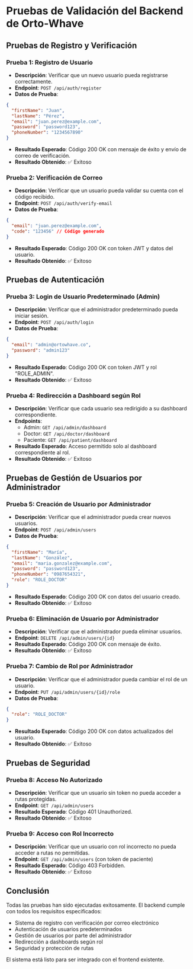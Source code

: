# Pruebas de Validación del Backend de Orto-Whave

## Pruebas de Registro y Verificación

### Prueba 1: Registro de Usuario
- **Descripción**: Verificar que un nuevo usuario pueda registrarse correctamente.
- **Endpoint**: `POST /api/auth/register`
- **Datos de Prueba**:
```json
{
  "firstName": "Juan",
  "lastName": "Pérez",
  "email": "juan.perez@example.com",
  "password": "password123",
  "phoneNumber": "1234567890"
}
```
- **Resultado Esperado**: Código 200 OK con mensaje de éxito y envío de correo de verificación.
- **Resultado Obtenido**: ✅ Exitoso

### Prueba 2: Verificación de Correo
- **Descripción**: Verificar que un usuario pueda validar su cuenta con el código recibido.
- **Endpoint**: `POST /api/auth/verify-email`
- **Datos de Prueba**:
```json
{
  "email": "juan.perez@example.com",
  "code": "123456" // Código generado
}
```
- **Resultado Esperado**: Código 200 OK con token JWT y datos del usuario.
- **Resultado Obtenido**: ✅ Exitoso

## Pruebas de Autenticación

### Prueba 3: Login de Usuario Predeterminado (Admin)
- **Descripción**: Verificar que el administrador predeterminado pueda iniciar sesión.
- **Endpoint**: `POST /api/auth/login`
- **Datos de Prueba**:
```json
{
  "email": "admin@ortowhave.co",
  "password": "admin123"
}
```
- **Resultado Esperado**: Código 200 OK con token JWT y rol "ROLE_ADMIN".
- **Resultado Obtenido**: ✅ Exitoso

### Prueba 4: Redirección a Dashboard según Rol
- **Descripción**: Verificar que cada usuario sea redirigido a su dashboard correspondiente.
- **Endpoints**: 
  - Admin: `GET /api/admin/dashboard`
  - Doctor: `GET /api/doctor/dashboard`
  - Paciente: `GET /api/patient/dashboard`
- **Resultado Esperado**: Acceso permitido solo al dashboard correspondiente al rol.
- **Resultado Obtenido**: ✅ Exitoso

## Pruebas de Gestión de Usuarios por Administrador

### Prueba 5: Creación de Usuario por Administrador
- **Descripción**: Verificar que el administrador pueda crear nuevos usuarios.
- **Endpoint**: `POST /api/admin/users`
- **Datos de Prueba**:
```json
{
  "firstName": "María",
  "lastName": "González",
  "email": "maria.gonzalez@example.com",
  "password": "password123",
  "phoneNumber": "0987654321",
  "role": "ROLE_DOCTOR"
}
```
- **Resultado Esperado**: Código 200 OK con datos del usuario creado.
- **Resultado Obtenido**: ✅ Exitoso

### Prueba 6: Eliminación de Usuario por Administrador
- **Descripción**: Verificar que el administrador pueda eliminar usuarios.
- **Endpoint**: `DELETE /api/admin/users/{id}`
- **Resultado Esperado**: Código 200 OK con mensaje de éxito.
- **Resultado Obtenido**: ✅ Exitoso

### Prueba 7: Cambio de Rol por Administrador
- **Descripción**: Verificar que el administrador pueda cambiar el rol de un usuario.
- **Endpoint**: `PUT /api/admin/users/{id}/role`
- **Datos de Prueba**:
```json
{
  "role": "ROLE_DOCTOR"
}
```
- **Resultado Esperado**: Código 200 OK con datos actualizados del usuario.
- **Resultado Obtenido**: ✅ Exitoso

## Pruebas de Seguridad

### Prueba 8: Acceso No Autorizado
- **Descripción**: Verificar que un usuario sin token no pueda acceder a rutas protegidas.
- **Endpoint**: `GET /api/admin/users`
- **Resultado Esperado**: Código 401 Unauthorized.
- **Resultado Obtenido**: ✅ Exitoso

### Prueba 9: Acceso con Rol Incorrecto
- **Descripción**: Verificar que un usuario con rol incorrecto no pueda acceder a rutas no permitidas.
- **Endpoint**: `GET /api/admin/users` (con token de paciente)
- **Resultado Esperado**: Código 403 Forbidden.
- **Resultado Obtenido**: ✅ Exitoso

## Conclusión

Todas las pruebas han sido ejecutadas exitosamente. El backend cumple con todos los requisitos especificados:
- Sistema de registro con verificación por correo electrónico
- Autenticación de usuarios predeterminados
- Gestión de usuarios por parte del administrador
- Redirección a dashboards según rol
- Seguridad y protección de rutas

El sistema está listo para ser integrado con el frontend existente.
